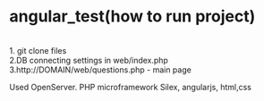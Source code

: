# angular_test(how to run project)

<br>
1. git clone files
<br>
2.DB connecting settings in web/index.php
<br>
3.http://DOMAIN/web/questions.php - main page

Used OpenServer. PHP microframework Silex, angularjs, html,css
